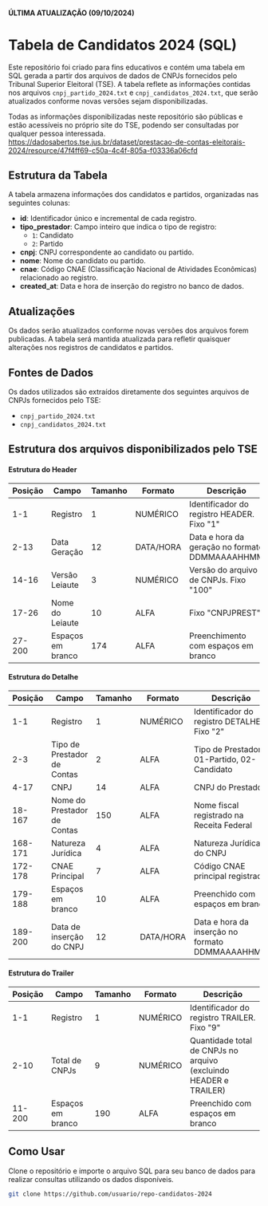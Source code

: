 #### ÚLTIMA ATUALIZAÇÃO (09/10/2024)

# Tabela de Candidatos 2024 (SQL)

Este repositório foi criado para fins educativos e contém uma tabela em SQL gerada a partir dos arquivos de dados de CNPJs fornecidos pelo Tribunal Superior Eleitoral (TSE). A tabela reflete as informações contidas nos arquivos `cnpj_partido_2024.txt` e `cnpj_candidatos_2024.txt`, que serão atualizados conforme novas versões sejam disponibilizadas. 

Todas as informações disponibilizadas neste repositório são públicas e estão acessíveis no próprio site do TSE, podendo ser consultadas por qualquer pessoa interessada.<br>
https://dadosabertos.tse.jus.br/dataset/prestacao-de-contas-eleitorais-2024/resource/47f4ff69-c50a-4c4f-805a-f03336a06cfd 

## Estrutura da Tabela

A tabela armazena informações dos candidatos e partidos, organizadas nas seguintes colunas:

- **id**: Identificador único e incremental de cada registro.
- **tipo_prestador**: Campo inteiro que indica o tipo de registro:
  - `1`: Candidato
  - `2`: Partido
- **cnpj**: CNPJ correspondente ao candidato ou partido.
- **nome**: Nome do candidato ou partido.
- **cnae**: Código CNAE (Classificação Nacional de Atividades Econômicas) relacionado ao registro.
- **created_at**: Data e hora de inserção do registro no banco de dados.

## Atualizações

Os dados serão atualizados conforme novas versões dos arquivos forem publicadas. A tabela será mantida atualizada para refletir quaisquer alterações nos registros de candidatos e partidos.

## Fontes de Dados

Os dados utilizados são extraídos diretamente dos seguintes arquivos de CNPJs fornecidos pelo TSE:
- `cnpj_partido_2024.txt`
- `cnpj_candidatos_2024.txt`

## Estrutura dos arquivos disponibilizados pelo TSE

#### Estrutura do Header
| Posição | Campo            | Tamanho | Formato    | Descrição                                             |
|---------|------------------|---------|------------|-------------------------------------------------------|
| 1-1     | Registro          | 1       | NUMÉRICO   | Identificador do registro HEADER. Fixo "1"            |
| 2-13    | Data Geração      | 12      | DATA/HORA  | Data e hora da geração no formato DDMMAAAAHHMM        |
| 14-16   | Versão Leiaute    | 3       | NUMÉRICO   | Versão do arquivo de CNPJs. Fixo "100"                |
| 17-26   | Nome do Leiaute   | 10      | ALFA       | Fixo "CNPJPREST"                                      |
| 27-200  | Espaços em branco | 174     | ALFA       | Preenchimento com espaços em branco                   |

#### Estrutura do Detalhe
| Posição | Campo                        | Tamanho | Formato    | Descrição                                                    |
|---------|------------------------------|---------|------------|--------------------------------------------------------------|
| 1-1     | Registro                      | 1       | NUMÉRICO   | Identificador do registro DETALHE. Fixo "2"                   |
| 2-3     | Tipo de Prestador de Contas   | 2       | ALFA       | Tipo de Prestador: 01-Partido, 02-Candidato                   |
| 4-17    | CNPJ                          | 14      | ALFA       | CNPJ do Prestador                                             |
| 18-167  | Nome do Prestador de Contas   | 150     | ALFA       | Nome fiscal registrado na Receita Federal                     |
| 168-171 | Natureza Jurídica             | 4       | ALFA       | Natureza Jurídica do CNPJ                                     |
| 172-178 | CNAE Principal                | 7       | ALFA       | Código CNAE principal registrado                              |
| 179-188 | Espaços em branco             | 10      | ALFA       | Preenchido com espaços em branco                              |
| 189-200 | Data de inserção do CNPJ      | 12      | DATA/HORA  | Data e hora da inserção no formato DDMΜΑΑΑΑΗΗΜΜ               |

#### Estrutura do Trailer
| Posição | Campo           | Tamanho | Formato    | Descrição                                                    |
|---------|-----------------|---------|------------|--------------------------------------------------------------|
| 1-1     | Registro        | 1       | NUMÉRICO   | Identificador do registro TRAILER. Fixo "9"                   |
| 2-10    | Total de CNPJs  | 9       | NUMÉRICO   | Quantidade total de CNPJs no arquivo (excluindo HEADER e TRAILER) |
| 11-200  | Espaços em branco | 190     | ALFA       | Preenchido com espaços em branco                              |

## Como Usar

Clone o repositório e importe o arquivo SQL para seu banco de dados para realizar consultas utilizando os dados disponíveis.

```bash
git clone https://github.com/usuario/repo-candidatos-2024
